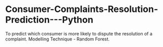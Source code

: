 # Consumer-Complaints-Resolution-Prediction---Python
To predict which consumer is more likely to dispute the resolution of a complaint. Modelling Technique - Random Forest.
